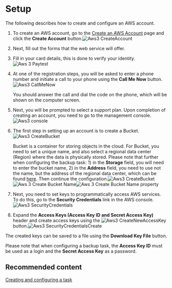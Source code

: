 # Setup

The following describes how to create and configure an AWS account.

1. To create an AWS account, go to the [Create an AWS Account](https://aws.amazon.com/ru/) page and click the **Create Account** button.![Aws3 CreateAccount](../../../../images/aws3_createaccount.png)
2. Next, fill out the forms that the web service will offer.
3. Fill in your card details, this is done to verify your identity.![Aws 3 Paytest](../../../../images/aws3_paytest.png)
4. At one of the registration steps, you will be asked to enter a phone number and initiate a call to your phone using the **Call Me Now** button.![Aws3 CallMeNow](../../../../images/aws3_callmenow.png)

   You should answer the call and dial the code on the phone, which will be shown on the computer screen.
5. Next, you will be prompted to select a support plan. Upon completion of creating an account, you need to go to the management console.![Aws3 console](../../../../images/aws3_console.png)
6. The first step in setting up an account is to create a Bucket.![Aws3 CreateBucket](../../../../images/aws3_createbucket.png)

   Bucket is a container for storing objects in the cloud. For Bucket, you need to set a unique name, and also select a regional data center (Region) where the data is physically stored. Please note that further when configuring the backup task: 1) in the **Storage** field, you will need to enter the bucket name, 2) in the **Address** field, you need to use not the name, but the address of the regional data center, which can be found [here](https://docs.aws.amazon.com/general/latest/gr/rande.html#s3_region). Then continue the configuration.![Aws3 CreateBucket](../../../../images/aws3_createbucket.png)![Aws 3 Create Bucket Name](../../../../images/aws3_createbucketname.png)![Aws 3 Create Bucket Name property](../../../../images/aws3_createbucketname_propert.png)
7. Next, you need to set keys to programmatically access AWS services. To do this, go to the **Security Credentials** link in the AWS console.![Aws3 SecurityCredentials](../../../../images/aws3_securitycredentials.png)
8. Expand the **Access Keys (Access Key ID and Secret Access Key)** header and create access keys using the ![Aws3 CreateNewAccessKey](../../../../images/aws3_createnewaccesskey.png) button.![Aws3 SecurityCredentialsCreate](../../../../images/aws3_securitycredentialscreate.png)

  The created keys can be saved to a file using the **Download Key File** button.

   Please note that when configuring a backup task, the **Access Key ID** must be used as a login and the **Secret Access Key** as a password.

## Recommended content

[Creating and configuring a task](hydra_settings.md)
